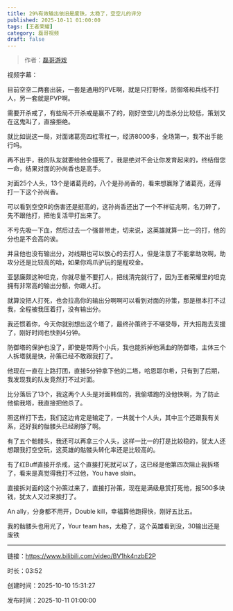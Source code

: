 ```yaml
---
title: 29%有效输出依旧是废铁，太稳了，空空儿的评分
published: 2025-10-11 01:00:00
tags: [王者荣耀]
category: 磊哥视频
draft: false
---
```



> 作者：[磊哥游戏](https://space.bilibili.com/268941858)

视频字幕：

目前空空二两套出装，一套是通用的PVE啊，就是只打野怪，防御塔和兵线不打人，另一套就是PVP啊。

需要开杀戒了，有些局不开杀戒是赢不了的，刚好空空儿的击杀分比较低，策划又在这鬼叫了，直接拒绝。

就比如说这一局，对面诸葛亮四杠零杠一，经济8000多，全场第一，我不出手能行吗。

再不出手，我的队友就要给他全撞死了，我是绝对不会让你发育起来的，终结借您一命，结果对面的孙尚香也是高手。

对面25个人头，13个是诸葛亮的，八个是孙尚香的，看来想赢除了诸葛亮，还得打一下这个孙尚香。

可以看到空空R的伤害还是挺高的，这孙尚香还出了一个不祥征兆啊，名刀碎了，先不跟他打，把他复活甲打出来了。

不亏先吸一下血，然后过去一个强普带走，切来说，这英雄就算一比一的打，他的分也是不会高的诶。

并且他也没有输出分，对线期也可以放心的去打人，但是注意了不能拿助攻啊，助攻分还是比较高的哈，如果你鸡爪驴玩的是程咬金。

亚瑟廉颇这种坦克，你就尽量不要打人，把线清完就行了，因为王者荣耀里的坦克拥有非常高的输出分额，你跟人打。

就算没把人打死，也会拉高你的输出分啊啊可以看到对面的孙策，那是根本打不过我，全程被我压着打，没有输出分。

我还惯着你，今天你就别想出这个塔了，最终孙策终于不堪受辱，开大招跑去支援了，刚好时间也快到4分钟。

防御塔的保护也没了，即使是带两个小兵，我也能拆掉他满血的防御塔，主体三个人拆塔就是快，孙策已经不敢跟我打了。

他现在一直在上路打团，直接5分钟拿下他的二塔，哈恩耶尔希，只有到了后期，我发现我的队友竟然打不过对面。

比分落后了13个，我这两个人头是对面韩信的，我偷塔跑的没他快啊，为了防止他偷我塔，我直接把他杀了。

照这样打下去，我们这边肯定是输定了，一共就十个人头，其中三个还跟我有关系，还好我的骷髅头已经刷够了啊。

有了五个骷髅头，我还可以再拿三个人头，这样一比一的打是比较稳的，犹太人还想跟我打空空玩，这英雄的骷髅头转化率还是比较高的。

有了红Buff直接开杀戒，这个直接打死就可以了，这已经是他第四次阻止我拆塔了，看来是真觉得我打不过他，You have slain。

直接拆对面的这个孙策过来了，直接打孙策，现在是满级悬赏打死他，报500多块钱，犹太人又过来挨打了。

An ally，分身都不用开，Double kill，幸福算他跑得快，刚好五比五。

我的骷髅头也用光了，Your team has，太稳了，这个英雄看到没，30输出还是废铁

---

链接：https://www.bilibili.com/video/BV1hk4nzbE2P

时长：03:52

创建时间：2025-10-10 15:31:27

发布时间：2025-10-11 01:00:00
